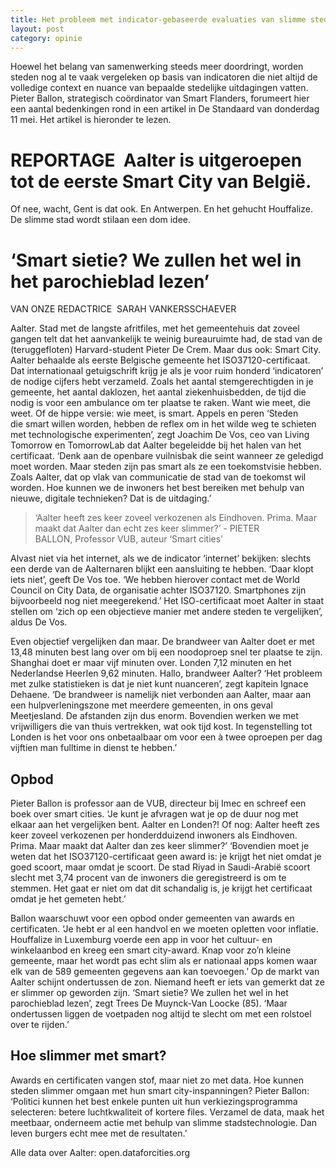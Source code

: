```yaml
---
title: Het probleem met indicator-gebaseerde evaluaties van slimme steden
layout: post
category: opinie
---
```

Hoewel het belang van samenwerking steeds meer doordringt, worden steden nog al te vaak vergeleken op basis van indicatoren die niet altijd de volledige context en nuance van bepaalde stedelijke uitdagingen vatten. Pieter Ballon, strategisch coördinator van Smart Flanders, forumeert hier een aantal bedenkingen rond in een artikel in De Standaard van donderdag 11 mei. Het artikel is hieronder te lezen.

# REPORTAGE  Aalter is uitgeroepen tot de eerste Smart City van België.

Of nee, wacht, Gent is dat ook. En Antwerpen. En het gehucht Houffalize. De slimme stad wordt stilaan een dom idee.

# ‘Smart sietie? We zullen het wel in het parochieblad lezen’

VAN ONZE REDACTRICE  SARAH VANKERSSCHAEVER

Aalter. Stad met de langste afritfiles, met het gemeentehuis dat zoveel gangen telt dat het aanvankelijk te weinig bureauruimte had, de stad van de (teruggefloten) Harvard-student Pieter De Crem.
Maar dus ook: Smart City. Aalter behaalde als eerste Belgische gemeente het ISO37120-certificaat. Dat internationaal getuigschrift krijg je als je voor ruim honderd ‘indicatoren’ de nodige cijfers hebt verzameld. Zoals het aantal stemgerechtigden in je gemeente, het aantal daklozen, het aantal ziekenhuisbedden, de tijd die nodig is voor een ambulance om ter plaatse te raken. Want wie meet, die weet. Of de hippe versie: wie meet, is smart.
Appels en peren
‘Steden die smart willen worden, hebben de reflex om in het wilde weg te schieten met technologische experimenten’, zegt Joachim De Vos, ceo van Living Tomorrow en TomorrowLab dat Aalter begeleidde bij het halen van het certificaat. ‘Denk aan de openbare vuilnisbak die seint wanneer ze geledigd moet worden. Maar steden zijn pas smart als ze een toekomstvisie hebben. Zoals Aalter, dat op vlak van communicatie de stad van de toekomst wil worden. Hoe kunnen we de inwoners het best bereiken met behulp van nieuwe, digitale technieken? Dat is de uitdaging.’

>‘Aalter heeft zes keer zoveel verkozenen als Eindhoven. Prima. Maar maakt dat Aalter dan echt zes keer slimmer?’ - PIETER BALLON, Professor VUB, auteur ‘Smart cities’

Alvast niet via het internet, als we de indicator ‘internet’ bekijken: slechts een derde van de Aalternaren blijkt een aansluiting te hebben. ‘Daar klopt iets niet’, geeft De Vos toe. ‘We hebben hierover contact met de World Council on City Data, de organisatie achter ISO37120. Smartphones zijn bijvoorbeeld nog niet meegerekend.’
Het ISO-certificaat moet Aalter in staat stellen om ‘zich op een objectieve manier met andere steden te vergelijken’, aldus De Vos.

Even objectief vergelijken dan maar. De brandweer van Aalter doet er met 13,48 minuten best lang over om bij een noodoproep snel ter plaatse te zijn. Shanghai doet er maar vijf minuten over. Londen 7,12 minuten en het Nederlandse Heerlen 9,62 minuten. Hallo, brandweer Aalter?
‘Het probleem met zulke statistieken is dat je niet kunt nuanceren’, zegt kapitein Ignace Dehaene. ‘De brandweer is namelijk niet verbonden aan Aalter, maar aan een hulpverleningszone met meerdere gemeenten, in ons geval Meetjesland. De afstanden zijn dus enorm. Bovendien werken we met vrijwilligers die van thuis vertrekken, wat ook tijd kost. In tegenstelling tot Londen is het voor ons onbetaalbaar om voor een à twee oproepen per dag vijftien man fulltime in dienst te hebben.’

## Opbod

Pieter Ballon is professor aan de VUB, directeur bij Imec en schreef een boek over smart cities. ‘Je kunt je afvragen wat je op de duur nog met elkaar aan het vergelijken bent. Aalter en Londen?! Of nog: Aalter heeft zes keer zoveel verkozenen per honderdduizend inwoners als Eindhoven. Prima. Maar maakt dat Aalter dan zes keer slimmer?’
‘Bovendien moet je weten dat het ISO37120-certificaat geen award is: je krijgt het niet omdat je goed scoort, maar omdat je scoort. De stad Riyad in Saudi-Arabië scoort slecht met 3,74 procent van de inwoners die geregistreerd is om te stemmen. Het gaat er niet om dat dit schandalig is, je krijgt het certificaat omdat je het gemeten hebt.’

Ballon waarschuwt voor een opbod onder gemeenten van awards en certificaten. ‘Je hebt er al een handvol en we moeten opletten voor inflatie. Houffalize in Luxemburg voerde een app in voor het cultuur- en winkelaanbod en kreeg een smart city-award. Knap voor zo’n kleine gemeente, maar het wordt pas echt slim als er nationaal apps komen waar elk van de 589 gemeenten gegevens aan kan toevoegen.’
Op de markt van Aalter schijnt ondertussen de zon. Niemand heeft er iets van gemerkt dat ze er slimmer op geworden zijn. ‘Smart sietie? We zullen het wel in het parochieblad lezen’, zegt Trees De Muynck-Van Loocke (85). ‘Maar ondertussen liggen de voetpaden nog altijd te slecht om met een rolstoel over te rijden.’

## Hoe slimmer met smart?

Awards en certificaten vangen stof, maar niet zo met data. Hoe kunnen steden slimmer omgaan met hun smart city-inspanningen? Pieter Ballon: ‘Politici kunnen het best enkele punten uit hun verkiezingsprogramma selecteren: betere luchtkwaliteit of kortere files. Verzamel de data, maak het meetbaar, onderneem actie met behulp van slimme stadstechnologie. Dan leven burgers echt mee met de resultaten.’

Alle data over Aalter:
open.dataforcities.org


